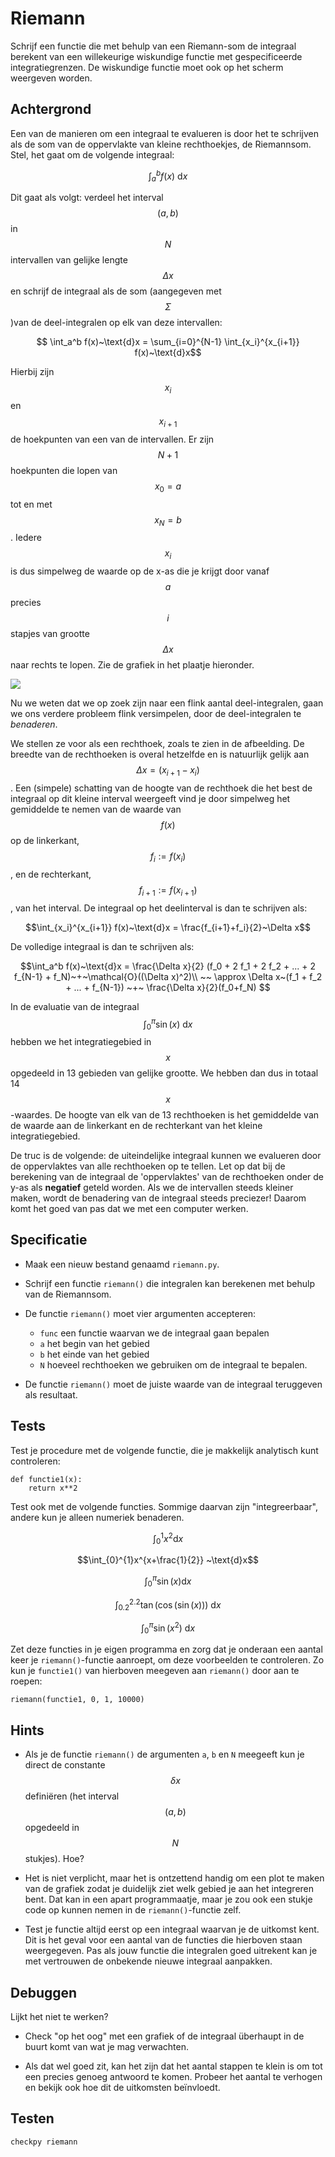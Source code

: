 # Riemann

Schrijf een functie die met behulp van een Riemann-som de integraal berekent van een willekeurige wiskundige functie met gespecificeerde integratiegrenzen. De wiskundige functie moet ook op het scherm weergeven worden.

## Achtergrond

Een van de manieren om een integraal te evalueren is door het te schrijven als de som van de oppervlakte van kleine rechthoekjes, de Riemannsom. Stel, het gaat om de volgende integraal:

$$ \int_a^b f(x)~\text{d}x $$

Dit gaat als volgt: verdeel het interval $$(a,b)$$ in $$N$$ intervallen van gelijke lengte $$\Delta x$$ en schrijf de integraal als de som (aangegeven met $$\Sigma$$)van de deel-integralen op elk van deze intervallen:

$$ \int_a^b f(x)~\text{d}x = \sum_{i=0}^{N-1} \int_{x_i}^{x_{i+1}} f(x)~\text{d}x$$

Hierbij zijn $$x_i$$ en $$x_{i+1}$$ de hoekpunten van een van de intervallen. Er zijn $$N+1$$ hoekpunten die lopen van $$x_0 = a$$ tot en met $$x_{N} = b$$. Iedere $$x_i$$ is dus simpelweg de waarde op de x-as die je krijgt door vanaf $$a$$ precies $$i$$ stapjes van grootte $$\Delta x$$ naar rechts te lopen. Zie de grafiek in het plaatje hieronder.

![](RiemannExample.png)

Nu we weten dat we op zoek zijn naar een flink aantal deel-integralen, gaan we ons verdere probleem flink versimpelen, door de deel-integralen te *benaderen*.

We stellen ze voor als een rechthoek, zoals te zien in de afbeelding. De breedte van de rechthoeken is overal hetzelfde en is natuurlijk gelijk aan $$\Delta x = (x_{i+1} - x_{i})$$. Een (simpele) schatting van de hoogte van de rechthoek die het best de integraal op dit kleine interval weergeeft vind je door simpelweg het gemiddelde te nemen van de waarde van $$f(x)$$ op de linkerkant, $$f_i := f(x_i)$$, en de rechterkant, $$f_{i+1} := f(x_{i+1})$$, van het interval. De integraal op het deelinterval is dan te schrijven als:

$$\int_{x_i}^{x_{i+1}} f(x)~\text{d}x = \frac{f_{i+1}+f_i}{2}~\Delta x$$

De volledige integraal is dan te schrijven als:

$$\int_a^b f(x)~\text{d}x = \frac{\Delta x}{2} (f_0 + 2 f_1 + 2 f_2 + ... +  2 f_{N-1} + f_N)~+~\mathcal{O}((\Delta x)^2)\\
                       ~~ \approx \Delta x~(f_1 + f_2 + ... +  f_{N-1}) ~+~ \frac{\Delta x}{2}(f_0+f_N) $$

In de evaluatie van de integraal $$\int_{0}^{\pi}\sin(x)~\text{d}x$$ hebben we het integratiegebied in $$x$$ opgedeeld in 13 gebieden van gelijke grootte. We hebben dan dus in totaal 14 $$x$$-waardes. De hoogte van elk van de 13 rechthoeken is het gemiddelde van de waarde aan de linkerkant en de rechterkant van het kleine integratiegebied.

De truc is de volgende: de uiteindelijke integraal kunnen we evalueren door de oppervlaktes van alle rechthoeken op te tellen. Let op dat bij de berekening van de integraal de 'oppervlaktes' van de rechthoeken onder de y-as als **negatief** geteld worden. Als we de intervallen steeds kleiner maken, wordt de benadering van de integraal steeds preciezer! Daarom komt het goed van pas dat we met een computer werken.

## Specificatie

- Maak een nieuw bestand genaamd `riemann.py`.

- Schrijf een functie `riemann()` die integralen kan berekenen met behulp van de Riemannsom. 

- De functie `riemann()` moet vier argumenten accepteren:

	- `func` een functie waarvan we de integraal gaan bepalen
	- `a` het begin van het gebied
	- `b` het einde van het gebied
	- `N` hoeveel rechthoeken we gebruiken om de integraal te bepalen.

- De functie `riemann()` moet de juiste waarde van de integraal teruggeven als resultaat.



## Tests

Test je procedure met de volgende functie, die je makkelijk analytisch kunt controleren:

	def functie1(x):
		return x**2

Test ook met de volgende functies. Sommige daarvan zijn "integreerbaar", andere kun je alleen numeriek benaderen.

$$\int_{0}^{1}x^2 \text{d}x$$

$$\int_{0}^{1}x^{x+\frac{1}{2}} ~\text{d}x$$

$$\int_{0}^{\pi}\sin(x) \text{d}x$$

$$\int_{0.2}^{2.2} \tan(\cos(\sin(x))) ~\text{d}x$$

$$\int_{0}^{\pi} \sin(x^2) ~\text{d}x$$

Zet deze functies in je eigen programma en zorg dat je onderaan een aantal keer je `riemann()`-functie aanroept, om deze voorbeelden te controleren. Zo kun je `functie1()` van hierboven meegeven aan `riemann()` door aan te roepen:

    riemann(functie1, 0, 1, 10000)

## Hints

- Als je de functie `riemann()` de argumenten `a`, `b` en `N` meegeeft kun je direct de constante $$\delta x$$ definiëren (het interval $$(a,b)$$ opgedeeld in $$N$$ stukjes). Hoe?

- Het is niet verplicht, maar het is ontzettend handig om een plot te maken van de grafiek zodat je duidelijk ziet welk gebied je aan het integreren bent. Dat kan in een apart programmaatje, maar je zou ook een stukje code op kunnen nemen in de `riemann()`-functie zelf.

- Test je functie altijd eerst op een integraal waarvan je de uitkomst kent. Dit is het geval voor een aantal van de functies die hierboven staan weergegeven. Pas als jouw functie die integralen goed uitrekent kan je met vertrouwen de onbekende nieuwe integraal aanpakken.


## Debuggen

Lijkt het niet te werken? 

- Check "op het oog" met een grafiek of de integraal überhaupt in de buurt komt van wat je mag verwachten.

- Als dat wel goed zit, kan het zijn dat het aantal stappen te klein is om tot een precies genoeg antwoord te komen. Probeer het aantal te verhogen en bekijk ook hoe dit de uitkomsten beïnvloedt.


## Testen

	checkpy riemann
